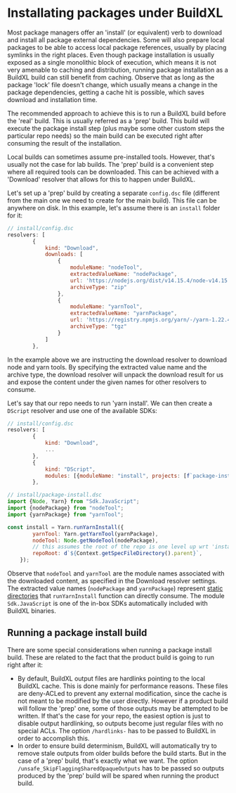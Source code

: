 # Installating packages under BuildXL
Most package managers offer an 'install' (or equivalent) verb to download and install all package external dependencies. Some will also prepare local packages to be able to access local package references, usually by placing symlinks in the right places. Even though package installation is usually exposed as a single monolithic block of execution, which means it is not very amenable to caching and distribution, running package installation as a BuildXL build can still benefit from caching. Observe that as long as the package 'lock' file doesn't change, which usually means a change in the package dependencies, getting a cache hit is possible, which saves download and installation time.

The recommended approach to achieve this is to run a BuildXL build before the 'real' build. This is usually referred as a 'prep' build. This build will execute the package install step (plus maybe some other custom steps the particular repo needs) so the main build can be executed right after consuming the result of the installation.

Local builds can sometimes assume pre-installed tools. However, that's usually not the case for lab builds. The 'prep' build is a convenient step where all required tools can be downloaded. This can be achieved with a 'Download' resolver that allows for this to happen under BuildXL.

Let's set up a 'prep' build by creating a separate `config.dsc` file (different from the main one we need to create for the main build). This file can be anywhere on disk. In this example, let's assume there is an `install` folder for it: 

```javascript
// install/config.dsc
resolvers: [
        {
            kind: "Download",
            downloads: [
                {
                    moduleName: "nodeTool",
                    extractedValueName: "nodePackage",
                    url: 'https://nodejs.org/dist/v14.15.4/node-v14.15.4-win-x64.zip',
                    archiveType: "zip"
                },
                {
                    moduleName: "yarnTool",
                    extractedValueName: "yarnPackage",
                    url: 'https://registry.npmjs.org/yarn/-/yarn-1.22.4.tgz',
                    archiveType: "tgz"
                }
            ]
        },
```

In the example above we are instructing the download resolver to download node and yarn tools. By specifying the extracted value name and the archive type, the download resolver will unpack the download result for us and expose the content under the given names for other resolvers to consume.

Let's say that our repo needs to run 'yarn install'. We can then create a `DScript` resolver and use one of the available SDKs:

```javascript
// install/config.dsc
resolvers: [
        {
            kind: "Download",
            ...
        },
        {
            kind: "DScript",
            modules: [{moduleName: "install", projects: [f`package-install.dsc`]}]
        },
```

```javascript
// install/package-install.dsc
import {Node, Yarn} from "Sdk.JavaScript";
import {nodePackage} from "nodeTool";
import {yarnPackage} from "yarnTool";

const install = Yarn.runYarnInstall({
        yarnTool: Yarn.getYarnTool(yarnPackage),
        nodeTool: Node.getNodeTool(nodePackage),
        // this assumes the root of the repo is one level up wrt 'install' folder
        repoRoot: d`${Context.getSpecFileDirectory().parent}`, 
    });
```
Observe that `nodeTool` and `yarnTool` are the module names associated with the downloaded content, as specified in the Download resolver settings. The extracted value names (`nodePackage` and `yarnPackage`) represent [static directories](../DScript/Types.md) that  `runYarnInstall` function can directly consume. The module `Sdk.JavaScript` is one of the in-box SDKs automatically included with BuildXL binaries.

## Running a package install build
There are some special considerations when running a package install build. These are related to the fact that the product build is going to run right after it:
* By default, BuildXL output files are hardlinks pointing to the local BuildXL cache. This is done mainly for performance reasons. These files are deny-ACLed to prevent any external modification, since the cache is not meant to be modified by the user directly. However if a product build will follow the 'prep' one, some of those outputs may be attempted to be written. If that's the case for your repo, the easiest option is just to disable output hardlinking, so outputs become just regular files with no special ACLs. The option `/hardlinks-` has to be passed to BuildXL in order to accomplish this.
* In order to ensure build determinism, BuildXL will automatically try to remove stale outputs from older builds before the build starts. But in the case of a 'prep' build, that's exactly what we want. The option `/unsafe_SkipFlaggingSharedOpaqueOutputs` has to be passed so outputs produced by the 'prep' build will be spared when running the product build.